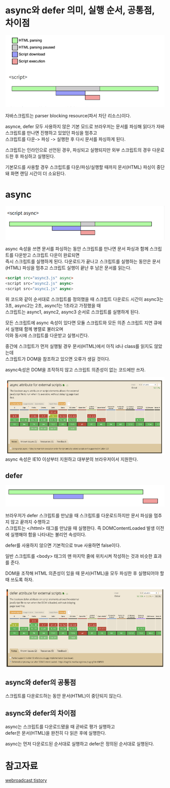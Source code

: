 # async와 defer 의미, 실행 순서, 공통점, 차이점
![async1](./async1.png)

자바스크립트는 parser blocking resource(파서 차단 리소스)이다.

asynce, defer 모두 사용하지 않은 기본 모드로 브라우저는 문서를 파싱해 읽다가 자바스크립트를 만나면 진행하고 있었던 파싱을 멈추고  
스크립트를 다운-> 파싱 -> 실행한 후 다시 문서를 파싱하게 된다.

스크립트는 인라인으로 선언된 경우, 파싱되고 실행되지만 외부 스크립트의 경우 다운로드한 후 파싱하고 실행된다. 

기본모드를 사용할 경우 스크립트를 다운/파싱/실행할 때까지 문서(HTML) 파싱이 중단돼 화면 랜딩 시간이 더 소요된다.


# async
![async1](./async2.png)

async 속성을 쓰면 문서를 파싱하는 동안 스크립트를 만나면 문서 파싱과 함께 스크립트를 다운받고 스크립트 다운이 완료되면  
즉시 스크립트를 실행하게 된다. 다운로드가 끝나고 스크립트를 실행하는 동안은 문서(HTML) 파싱을 멈추고 스크립트 실행이 끝난 후 남은 문서를 읽는다.

```html
<script src="async3.js" async>
<script src="async2.js" async>
<script src="async1.js" async>
  ```
  
위 코드와 같이 순서대로 스크립트를 정의했을 때 스크립트 다운로드 시간이 async3는 3초, async2는 2초, async1는 1초라고 가정했을 때  
스크립트는 async1, async2, async3 순서로 스크립트를 실행하게 된다.

 

모든 스크립트에 async 속성이 있다면 모듈 스크립트와 모든 의존 스크립트 지연 큐에서 실행돼 함께 병렬로 불러오며  
이와 동시에 스크립트를 다운받고 실행시킨다.

 

중간에 스크립트가 먼저 실행될 경우 문서(HTML)에서 아직 id나 class를 읽지도 않았는데  
스크립트가 DOM을 참조하고 있으면 오류가 생길 것이다.

async속성은 DOM을 조작하지 않고 스크립트 의존성이 없는 코드에만 쓰자.

![async1](./async3.png)
async 속성은 IE10 이상부터 지원하고 대부분의 브라우저이서 지원한다.

## defer
![async1](./async4.png)

브라우저가 defer 스크립트를 만났을 때 스크립트를 다운로드하지만 문서 파싱을 멈추지 않고 끝까지 수행하고  
스크립트는 \</httml> 태그를 만났을 때 실행한다. 즉 DOMContentLoaded 발생 이전에 실행해야 함을 나타내는 불리언 속성이다.

defer를 사용하지 않으면 기본적으로 true 사용하면 false이다.

일반 스크립트를 \<body> 태그의 맨 마지막 줄에 위치시켜 작성하는 것과 비슷한 효과를 준다.

DOM을 조작해 HTML 의존성이 있을 때 문서(HTML)을 모두 파싱한 후 실행되어야 할 때 쓰도록 하자.

![async1](./async5.png)


## async와 defer의 공통점 
스크립트를 다운로드하는 동안 문서(HTML)이 중단되지 않는다.

 
## async와 defer의 차이점
async는 스크립트를 다운로드됐을 때 곧바로 평가 실행하고  
defer은 문서(HTML)을 완전히 다 읽은 후에 실행한다.

async는 먼저 다운로드된 순서대로 실행하고 defer은 정의된 순서대로 실행된다.


# 참고자료
[webroadcast tistory](https://webroadcast.tistory.com/15)
